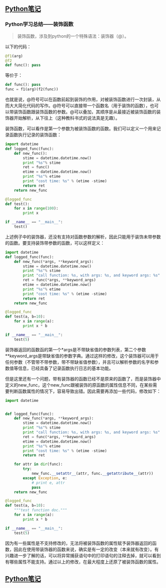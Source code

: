 ## [Python笔记](https://billy0920.github.io/python_tips)
### Python学习总结——装饰函数
> 装饰函数，涉及到python的一个特殊语法：装饰器（@）。

以下的代码：
```python
@f1(arg)
@f2
def func(): pass
```
等价于：
```python
def func(): pass
func = f1(arg)(f2(func))
```
也就是说，@符号可以在函数前起到装饰的作用，对被装饰函数进行一次封装，从而大大简化代码的写作。@符号可以直接带一个函数名（用于装饰的函数），也可以带装饰函数跟装饰函数的参数。@可以叠加，其顺序是从最接近被装饰函数的装饰器开始解析，从下往上（这种教科书式的说法真是无趣）。

装饰函数，可以看作是第一个参数为被装饰函数的函数。我们可以定义一个用来记录函数执行记录的装饰函数：
```python
import datetime
def logged_func(func):
    def new_func():
        stime = datetime.datetime.now()
        print "%s"% stime
        ret = func()
        etime = datetime.datetime.now()
        print "%s"% etime
        print "cost time: %s" % (etime -stime)
        return ret
    return new_func

@logged_func
def test():
    for x in range(100):
        print x

if __name__ == "__main__":
    test()
```
上述例子中的装饰器，还没有支持对函数参数的解析，因此只能用于装饰未带参数的函数。要支持装饰带参数的函数，可以这样定义：
```python
import datetime
def logged_func(func):
    def new_func(*args, **keyword_args):
        stime = datetime.datetime.now()
        print "%s"% stime
        print "call function: %s, with args: %s, and keyword args: %s" % (func.__name__, args, keyword_args)
        ret = func(*args, **keyword_args)
        etime = datetime.datetime.now()
        print "%s"% etime
        print "cost time: %s" % (etime -stime)
        return ret
    return new_func

@logged_func
def test(a, b=10):
    for x in range(a):
        print x * b

if __name__ == "__main__":
    test(5)
```
装饰器返回的函数函的第一个*args是不带缺省值的参数列表，第二个参数**keyword_args是带缺省值的参数字典。通过这样的修改，这个装饰器可以用于任何参数（不管带不带参数，带不带缺省值参数），并且可以解析参数的名字和参数值等信息，已经具备了记录函数执行日志的基本功能。

但是这里还有一个问题，带有装饰器的函数已经不是原来的函数了，而是装饰器中定义的new_func，这个new_func跟被装饰的原函数的属性信息不同，在某些需要判断函数属性的情况下，容易导致出错。因此需要再添加一些代码，修改如下：
```python
import datetime


def logged_func(func):
    def new_func(*args, **keyword_args):
        stime = datetime.datetime.now()
        print "%s"% stime
        print "call function: %s, with args: %s, and keyword args: %s" % (func.__name__, args, keyword_args)
        ret = func(*args, **keyword_args)
        etime = datetime.datetime.now()
        print "%s"% etime
        print "cost time: %s" % (etime -stime)
        return ret

    for attr in dir(func):
        try:
            new_func.__setattr__(attr, func.__getattribute__(attr))
        except Exception, e:
            # print e, attr
            pass
    return new_func

@logged_func
def test(a, b=10):
    """test function doc."""
    for x in range(a):
        print x * b

if __name__ == "__main__":
    test(5)

```
因为有一些属性是不支持修改的，无法将被装饰函数的属性赋予装饰器返回的函数，因此在使用带装饰器的函数来说，确实是有一定的改变（本来就有改变）。有兴趣进一步了解的话，可以将异常捕获语句中的打印语句的注释去掉，就可以看到有哪些属性不能支持。通过以上的修改，在最大程度上还原了被装饰函数的属性。

## [Python笔记](https://billy0920.github.io/python_tips)
